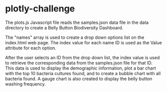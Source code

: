 # plotly-challenge

The plots.js Javascript file reads the samples.json data file in the data directory to create a Belly Button Biodiversity Dashboard.

The "names" array is used to create a drop down options list on the index.html web page.  The index value for each name ID is used as the Value attribute for each option.

After the user selects an ID from the drop down list, the index value is used to retrieve the corresponding data from the samples.json file for that ID.  This data is used to display the demographic information, plot a bar chart with the top 10 bacteria cultures found, and to create a bubble chart with all bacteria found.  A gauge chart is also created to display the belly button washing frequency.
